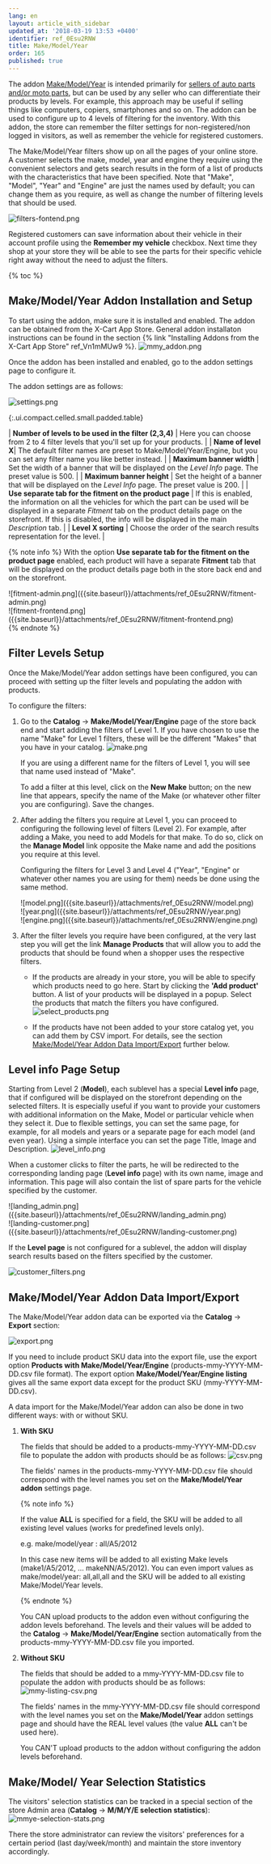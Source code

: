 ```yaml
---
lang: en
layout: article_with_sidebar
updated_at: '2018-03-19 13:53 +0400'
identifier: ref_0Esu2RNW
title: Make/Model/Year
order: 165
published: true
---
```

The addon [Make/Model/Year](https://market.x-cart.com/addons/make-model-year.html "Make/Model/Year") is intended primarily for [sellers of auto parts and/or moto parts](https://www.x-cart.com/sell-car-parts-online.html), but can be used by any seller who can differentiate their products by levels. For example, this approach may be useful if selling things like computers, copiers, smartphones and so on. The addon can be used to configure up to 4 levels of filtering for the inventory. With this addon, the store can remember the filter settings for non-registered/non logged in visitors, as well as remember the vehicle for registered customers.  

The Make/Model/Year filters show up on all the pages of your online store. A customer selects the make, model, year and engine they require using the convenient selectors and gets search results in the form of a list of products with the characteristics that have been specified. Note that "Make", "Model", "Year" and "Engine" are just the names used by default; you can change them as you require, as well as change the number of filtering levels that should be used.

![filters-fontend.png]({{site.baseurl}}/attachments/ref_0Esu2RNW/filters-fontend.png)

Registered customers can save information about their vehicle in their account profile using the **Remember my vehicle** checkbox. Next time they shop at your store they will be able to see the parts for their specific vehicle right away without the need to adjust the filters.

{% toc %}

## Make/Model/Year Addon Installation and Setup

To start using the addon, make sure it is installed and enabled. The addon can be obtained from the X-Cart App Store. General addon installaton instructions can be found in the section {% link "Installing Addons from the X-Cart App Store" ref_Vn1mMUw9 %}.
![mmy_addon.png]({{site.baseurl}}/attachments/ref_0Esu2RNW/mmy_addon.png)

Once the addon has been installed and enabled, go to the addon settings page to configure it.

The addon settings are as follows:

![settings.png]({{site.baseurl}}/attachments/ref_0Esu2RNW/settings.png)

{:.ui.compact.celled.small.padded.table}

| **Number of levels to be used in the filter (2,3,4)** | Here you can choose from 2 to 4 filter levels that you'll set up for your products. |
| **Name of level X**| The default filter names are preset to Make/Model/Year/Engine, but you can set any filter name you like better instead. |
| **Maximum banner width** | Set the width of a banner that will be displayed on the _Level Info_ page. The preset value is 500. |
| **Maximum banner height** | Set the height of a banner that will be displayed on the _Level Info_ page. The preset value is 200. |
| **Use separate tab for the fitment on the product page** | If this is enabled, the information on all the vehicles for which the part can be used will be displayed in a separate _Fitment_ tab on the product details page on the storefront. If this is disabled, the info will be displayed in the main _Description_ tab. | 
| **Level X sorting** | Choose the order of the search results representation for the level. |

{% note info %}
With the option **Use separate tab for the fitment on the product page** enabled, each product will have a separate **Fitment** tab that will be displayed on the product details page both in the store back end and on the storefront.
<div class="ui stackable two column grid">
  <div class="column" markdown="span">![fitment-admin.png]({{site.baseurl}}/attachments/ref_0Esu2RNW/fitment-admin.png)</div>
  <div class="column" markdown="span">![fitment-frontend.png]({{site.baseurl}}/attachments/ref_0Esu2RNW/fitment-frontend.png)</div>
</div>
{% endnote %}

## Filter Levels Setup

Once the Make/Model/Year addon settings have been configured, you can proceed with setting up the filter levels and populating the addon with products. 

To configure the filters:

1. Go to the **Catalog** -> **Make/Model/Year/Engine** page of the store back end and start adding the filters of Level 1. If you have chosen to use the name "Make" for Level 1 filters, these will be the different "Makes" that you have in your catalog. 
   ![make.png]({{site.baseurl}}/attachments/ref_0Esu2RNW/make.png)
   
   If you are using a different name for the filters of Level 1, you will see that name used instead of "Make".
   
   To add a filter at this level, click on the **New Make** button; on the new line that appears, specify the name of the Make (or whatever other filter you are configuring). Save the changes.  

2. After adding the filters you require at Level 1, you can proceed to configuring the following level of filters (Level 2). For example, after adding a Make, you need to add Models for that make. To do so, click on the **Manage Model** link opposite the Make name and add the positions you require at this level.
   
   Configuring the filters for Level 3 and Level 4 ("Year", "Engine" or whatever other names you are using for them) needs be done using the same method. 
    
     <div class="ui stackable three column grid">
        <div class="column" markdown="span">![model.png]({{site.baseurl}}/attachments/ref_0Esu2RNW/model.png)</div>
        <div class="column" markdown="span">![year.png]({{site.baseurl}}/attachments/ref_0Esu2RNW/year.png)</div>
        <div class="column" markdown="span">![engine.png]({{site.baseurl}}/attachments/ref_0Esu2RNW/engine.png)</div>
     </div>

3. After the filter levels you require have been configured, at the very last step you will get the link **Manage Products** that will allow you to add the products that should be found when a shopper uses the respective filters. 

   * If the products are already in your store, you will be able to specify which products need to go here. Start by clicking the **'Add product'** button. A list of your products will be displayed in a popup. Select the products that match the filters you have configured.
     ![select_products.png]({{site.baseurl}}/attachments/ref_0Esu2RNW/select_products.png)
     
   * If the products have not been added to your store catalog yet, you can add them by CSV import. For details, see the section [Make/Model/Year Addon Data Import/Export](https://kb.x-cart.com/modules/MMY.html#makemodelyear-addon-data-importexport) further below.
   
## **Level info** Page Setup

Starting from Level 2 (**Model**), each sublevel has a special **Level info** page, that if configured will be displayed on the storefront depending on the selected filters. It is especially useful if you want to provide your customers with additional information on the Make, Model or particular vehicle when they select it. Due to flexible settings, you can set the same page, for example, for all models and years or a separate page for each model (and even year). Using a simple interface you can set the page Title, Image and Description. 
![level_info.png]({{site.baseurl}}/attachments/ref_0Esu2RNW/level_info.png)

When a customer clicks to filter the parts, he will be redirected to the corresponding landing page (**Level info** page) with its own name, image and information. This page will also contain the list of spare parts for the vehicle specified by the customer. 

<div class="ui stackable two column grid">
   <div class="column" markdown="span">![landing_admin.png]({{site.baseurl}}/attachments/ref_0Esu2RNW/landing_admin.png)</div>
   <div class="column" markdown="span">![landing-customer.png]({{site.baseurl}}/attachments/ref_0Esu2RNW/landing-customer.png)</div>
</div>

If the **Level page** is not configured for a sublevel, the addon will display search results based on the filters specified by the customer.

![customer_filters.png]({{site.baseurl}}/attachments/ref_0Esu2RNW/customer_filters.png)


## Make/Model/Year Addon Data Import/Export 

The Make/Model/Year addon data can be exported via the **Catalog** -> **Export** section:

![export.png]({{site.baseurl}}/attachments/ref_0Esu2RNW/export.png)

If you need to include product SKU data into the export file, use the export option **Products with Make/Model/Year/Engine** (products-mmy-YYYY-MM-DD.csv file format). The export option **Make/Model/Year/Engine listing** gives all the same export data except for the product SKU (mmy-YYYY-MM-DD.csv).

A data import for the Make/Model/Year addon can also be done in two different ways: with or without SKU.

1. **With SKU**
   
   The fields that should be added to a products-mmy-YYYY-MM-DD.csv file to populate the addon with products should be as follows:
   ![csv.png]({{site.baseurl}}/attachments/ref_0Esu2RNW/csv.png)
   
   The fields' names in the products-mmy-YYYY-MM-DD.csv file should correspond with the level names you set on the **Make/Model/Year addon** settings page.
   
   {% note info %}
     
   If the value **ALL** is specified for a field, the SKU will be added to all existing level values (works for predefined levels only). 
     
   e.g. 
   make/model/year : all/A5/2012
     
   In this case new items will be added to all existing Make levels (make1/A5/2012, … makeNN/A5/2012). You can even import values as make/model/year: all,all,all and the SKU will be added to all existing Make/Model/Year levels. 
     
   {% endnote %}
     
   You CAN upload products to the addon even without configuring the addon levels beforehand. The levels and their values will be added to the **Catalog** -> **Make/Model/Year/Engine** section automatically from the products-mmy-YYYY-MM-DD.csv file you imported. 

2. **Without SKU**
   
   The fields that should be added to a mmy-YYYY-MM-DD.csv file to populate the addon with products should be as follows:
   ![mmy-listing-csv.png]({{site.baseurl}}/attachments/ref_0Esu2RNW/mmy-listing-csv.png)
   
   The fields' names in the mmy-YYYY-MM-DD.csv file should correspond with the level names you set on the **Make/Model/Year** addon settings page and should have the REAL level values (the value **ALL** can't be used here).
   
   You CAN'T upload products to the addon without configuring the addon levels beforehand.
   
## Make/Model/ Year Selection Statistics

The visitors' selection statistics can be tracked in a special section of the store Admin area (**Catalog** -> **M/M/Y/E selection statistics**):
![mmye-selection-stats.png]({{site.baseurl}}/attachments/ref_0Esu2RNW/mmye-selection-stats.png)

There the store administrator can review the visitors' preferences for a certain period (last day/week/month) and maintain the store inventory accordingly.
